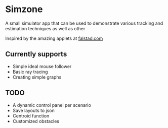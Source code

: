# Simzone

A small simulator app that can be used to demonstrate various tracking and estimation techniques as well as other 

Inspired by the amazing applets at [falstad.com](http://falstad.com/mathphysics.html)

## Currently supports

* Simple ideal mouse follower
* Basic ray tracing 
* Creating simple graphs

## TODO

* A dynamic control panel per scenario 
* Save layouts to json 
* Centroid function 
* Customized obstacles
